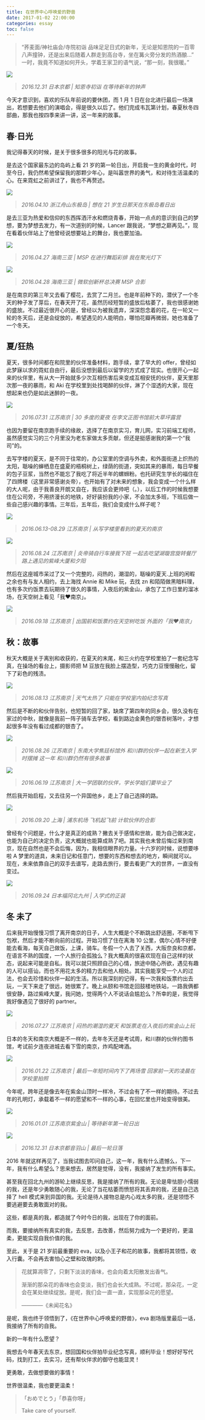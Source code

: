 ```yaml
---
title: 在世界中心呼唤爱的野兽
date: 2017-01-02 22:00:00
categories: essay
toc: false
---
```


>“荞麦面/神社庙会/寺院初诣 品味足足日式的新年，无论是知恩院的一百零八声撞钟，还是出来后随着人群走到高台寺，坐在篝火旁分发的热酒酿…”
>一时，我竟不知道如何开头，学着王家卫的语气说，“那一刻，我很暖。”

![](https://raw.githubusercontent.com/yvonshong/picbed/master/6b2f6355ly1fyo56cz5mfj20hs0630sx.jpg)

> *2016.12.31 日本京都 | 知恩寺初诣 在等待新年的钟声*
 
<!-- more -->

今天才意识到，喜欢的乐队年前说的要休团，而 1 月 1 日在台北进行最后一场演出，若想要去他们的演唱会，得是很久以后了。他们完成韦瓦第计划，春夏秋冬四部曲，那我也按四季来讲一讲，这一年来的故事。
 

## 春·日光

我记得春天的时候，是关于很多很多的阳光与花的故事。

是去这个国家最东边的岛屿上看 21 岁的第一轮日出，开启我一生的黄金时代，时至今日，我仍然希望保留我的那颗少年心，是叫嚣世界的勇气，和对待生活温柔的心。在来霓虹之前讲过了，我也不再赘述。

![](https://raw.githubusercontent.com/yvonshong/picbed/master/6b2f6355ly1fyo56dpbl1j21z015x7wh.jpg)

> *2016.04.10 浙江舟山东极岛 | 想在 21 岁生日那天在东极岛看日出*

是去三亚为热爱和信仰的东西挥洒汗水和燃烧青春，开始一点点的意识到自己的梦想，要为梦想去发力，有一次道别的时候，Lancer 跟我说，“梦想之巅再见。”，现在看着伙伴站上了他曾经说想要站上的舞台，我也要加油。

![](https://raw.githubusercontent.com/yvonshong/picbed/master/6b2f6355ly1fyo56czg9rj20hs0bvq3s.jpg)

> *2016.04.27 海南三亚 | MSP 在进行舞蹈彩排 我在聚光灯下*

![](https://raw.githubusercontent.com/yvonshong/picbed/master/6b2f6355ly1fyo56d12fdj20go0c9gpm.jpg)

> *2016.04.28 海南三亚 | 微软创新杯总决赛 MSP 合影*

是在南京的第三年又去看了樱花，去赏了二月兰。也是年前种下的，潜伏了一个冬天的种子发了芽后，在春天开了花，虽然历经短暂的盛放后枯萎了，我也很感谢她的盛放。不过最近很开心的是，曾经以为被我遗弃，深深怨念着的花，在一轮又一轮的冬天后，还是会绽放的，希望遇见的人能明白，哪怕花瓣再微弱，她也准备了一个冬天。

## 夏/狂热

夏天，很多时间都在和院里的伙伴准备材料，跑手续，拿了早大的 offer，曾经如此梦寐以求的霓虹自由行，最后没想到最后以留学的方式成了现实。也很开心一起来的伙伴里，有从大一开始就多少次互相伤害后来变成互相安抚的伙伴，夏天里那次那一夜的暴雨，和 Aki 在学校里到处找喝醉的伙伴，淋了个湿透的大家，现在想起来也仍是如此迷醉的一夜。

![](https://raw.githubusercontent.com/yvonshong/picbed/master/6b2f6355ly1fyo56fdevgj23vc2kw4qu.jpg)

> *2016.07.31 江苏南京 | 30 多度的夏夜 在李文正图书馆前大草坪露营*

也因为要留在南京跑手续的缘故，选择了在南京实习，育儿网，实习前端工程师，虽然感觉实习的三个月里没为老东家做太多贡献，但还是挺感谢我的第一个“我司”的。

去写字楼的夏天，是不同于往常的，办公室里的空调与外卖，和外面街道上炽热的太阳，聒噪的蝉栖息在盛夏的梧桐树上，绿荫的街道，突如其来的暴雨，每日早餐的包子豆浆，当然也不能忘了我吃了将近半年的螺蛳粉。也托研究生学长的福住在了四牌楼（这里非常感谢炎帝），也开始有了对未来的想象，我会变成一个什么样的大人呢，由于我善良开朗又自在，我应该会更帅吧（。），以后工作的时候我想要住在公司旁，不用挤漫长的地铁，好好装扮我的小家，不会加太多班，下班后做一些自己感兴趣的事情。三年后，五年后，我们会变成什么样子呢？

![](https://raw.githubusercontent.com/yvonshong/picbed/master/6b2f6355ly1fyo56d2igxj20hs0exjsm.jpg)

> *2016.06.13-08.29 江苏南京 | 从写字楼里看到的夏天的南京*

![](https://raw.githubusercontent.com/yvonshong/picbed/master/6b2f6355ly1fyo56d2dhpj20hs0a03yu.jpg)

> *2016.08.24 江苏南京 | 炎帝骑自行车接我下班 一起去吃望湖璇宫旋转餐厅 路上遇见的紫峰大厦和夕阳*

然后在这座城市呆过了又一个完整的，闷热的，潮湿的，聒噪的夏天.上班的闲暇之余也有与友人相约，去上海找 Annie 和 Mike 玩，去找 zn 和陌陌做黑暗料理，也有多次约饭票去玩期待了很久的事情，入夜后的紫金山，承包了工作日里的溜冰场，在天空树上看见「我♥南京」。

![](https://raw.githubusercontent.com/yvonshong/picbed/master/6b2f6355ly1fyo56co3jtj20hs0dct97.jpg)

> *2016.09.18 江苏南京 | 出国前和饭票约在天空树吃饭 外面的「我♥南京」*

## 秋：故事

秋天大概是关于离别和收获的，在夏天的末尾，和三火约在学校里拍了一套纪念写真，在操场的看台上，摄影师把 M 豆放在我脸上摆造型，巧克力豆慢慢融化，留下了彩色的残渍。

![](https://raw.githubusercontent.com/yvonshong/picbed/master/6b2f6355ly1fyo56co6mlj20hs0dcwew.jpg)

> *2016.08.13 江苏南京 | 天气太热了 只能在学校室内拍纪念写真* 

然后是不断的和伙伴告别，也短暂的回了家，缺席了第四年的同乡会，很久没有在家过的中秋，就像是我前一阵子骑车去学校，看到路边金黄色的银杏树落叶，才想起很多年没有看过成都的银杏了。

![](https://raw.githubusercontent.com/yvonshong/picbed/master/6b2f6355ly1fyo56cul7vj20zk0qogxh.jpg)

> *2016.08.26 江苏南京 | 东南大学焦廷标馆外 和川群的伙伴一起在新生入学时摆摊*
*这一年 和川群仍然有很多故事*

![](https://raw.githubusercontent.com/yvonshong/picbed/master/6b2f6355ly1fyo5aqa7wfj208d06at94.jpg)

> *2016.06.19 江苏南京 | 大一学团联的伙伴，学长学姐们要毕业了*

然后我开始启程，又去往另一个异国他乡，走上了自己选择的路。

![](https://raw.githubusercontent.com/yvonshong/picbed/master/6b2f6355ly1fyo56cz4wqj21400u0k57.jpg)

> *2016.09.20 上海 | 浦东机场 飞机起飞前 计软伙伴的合影*

曾经有个问题是，什么才是真正的成熟？撇去关于感情和世故，能为自己做决定，也能为自己的决定负责，这大概就也能算成熟了吧。其实我也未曾后悔过来到南京，现在自然也是不会后悔，因为，我相信眼界的力量。十六岁的时候，说想要哆啦 A 梦里的道具，未来日记和任意门，想要的东西和想去的地方，瞬间就可以。现在，未来依靠自己的双手去谱写，走路去旅行，要去看更广大的世界，一直没有变过。
 
![](https://raw.githubusercontent.com/yvonshong/picbed/master/6b2f6355ly1fyo56cw5zxj20hs0m83zl.jpg)

> *2016.09.24 日本福冈北九州 | 入学式的正装*

## 冬 未了
    
后来我开始慢慢习惯了离开南京的日子，人生大概是个不断跳出舒适圈，不断甩下包袱，然后才能不断向前的过程。开始习惯了住在离海 10 公里，偶尔心情不好便能去看海，每天自己做饭，上课，骑车。冬假一个人去了关西，大阪奈良和京都，在语言不熟的国度，一个人旅行会孤独么？我大概真的很喜欢现在自己这样的状态，说起来可能是自私，我可以就只照顾自己的心情，旅途中随心所欲，遇见有趣的人可以搭讪，而也不用花太多的精力去和他人相处。其实我能享受一个人的过法，也会去珍惜和伙伴一起的生活。所以我深刻的记得，有一次我和饭票约出去玩，一天下来走了很远，她很累了。晚上从颐和书馆走回鼓楼地铁站，一路我俩都很安静，路过紫峰大厦，我问她，觉得两个人不说话会尴尬么？所幸的是，我觉得我好像遇见了很好的 partner。

![](https://raw.githubusercontent.com/yvonshong/picbed/master/6b2f6355ly1fyo56d6c57j20j20q8n22.jpg)

> *2016.07.27 江苏南京 | 闷热的潮湿的夏天 和饭票走在入夜后的紫金山上玩*

日本的冬天和南京大概是不一样的，去年冬天还是考试周，和川群的伙伴约图书馆，考试前夕连夜进城去看下雪的南京，炸鸡配啤酒。

![](https://raw.githubusercontent.com/yvonshong/picbed/master/6b2f6355ly1fyo56dlmfzj210t0kndv2.jpg)

> *2016.01.22 江苏南京 | 最后一年短时间内下了两场雪 回家前一天的凌晨在学校里拍照*
 
今年呢，跨年还是像去年在紫金山顶时一样冷，不过会有了不一样的期待。不过去年的孔明灯，承载着不一样的愿望和不一样的心事，在回忆里也开始变得很美。

![](https://raw.githubusercontent.com/yvonshong/picbed/master/6b2f6355ly1fyo56cwgenj20hs0bvgli.jpg)

> *2016.01.01 江苏南京紫金山 | 等待新年第一轮日出*

![](https://raw.githubusercontent.com/yvonshong/picbed/master/6b2f6355ly1fyo56cwes1j20hs0a0t8o.jpg)

> *2016.12.31 日本京都音羽山 | 最后一轮日落*
 
2016 年就这样再见了，当我试图去叩问自己，这一年，我有什么遗憾么，下一年，我有什么希望么？思来想去，居然是觉得，没有，我接纳了发生的所有事实。
 

甚至我在回北九州的游轮上继续反思，我是接纳了所有的我。无论是卑怯胆小懦弱的我，还是年少勇敢随心的我，无论了当花枯萎而愤怒将其丢弃的我，还是自己选择了 hell 模式来到异国的我。无论是待人接物总是内心戏太多的我，还是领悟不要逃避要去勇敢面对的我。

这些，都是真的我，都造就了今时今日的我，出现在了你的面前。

而我，要接纳所有真实的我，去反思，去改善，然后努力成为一个更好的，更温柔，更能实现自我价值的我。
 

至此，关于是 21 岁前最重要的 eva，以及小王子和花的故事，我都将其领悟，收入行囊。不会再去害怕心之壁和玫瑰的刺。

> 花就算凋零了，只剩下淡淡的香味，也会向着太阳散发出香气。
> 
> 渐渐的那朵花的香味也会变淡，我们也会长大成熟。不过呢，那朵花，一定会在某处继续绽放。是呢，我们会一直一直，实现那朵花的愿望。
> 
> ————《未闻花名》

是呢，我也终于领悟到了，《在世界中心呼唤爱的野兽》，eva 剧场版里最后一话，我接纳了所有的自我。

新的一年有什么愿望？

我想去今年春天去东京，想回国和伙伴拍毕业纪念写真，顺利毕业！想好好写代码，找到打工，去实习，还有帮伙伴求的御守也能显灵！

更勇敢，去做想要做的事情！

世界很温柔，我也要更温柔！

>「おめでとう」「恭喜你呀」
> 
> Take care of yourself.
